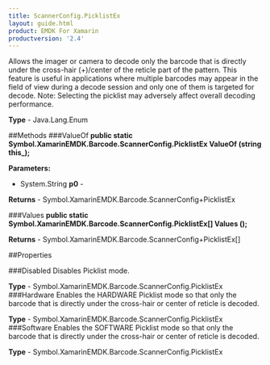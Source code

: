 ```yaml
---
title: ScannerConfig.PicklistEx
layout: guide.html 
product: EMDK For Xamarin 
productversion: '2.4' 
---
```

Allows the imager or camera to decode only the barcode that is directly under the cross-hair (+)/center of the reticle part of the pattern. This feature is useful in applications where multiple barcodes may appear in the field of view during a decode session and only one of them is targeted for decode.
Note: Selecting the picklist may adversely affect overall decoding performance.

**Type** - Java.Lang.Enum

##Methods
###ValueOf
**public static Symbol.XamarinEMDK.Barcode.ScannerConfig.PicklistEx ValueOf (string this_);**


        

**Parameters:** 

* System.String **p0** - 

**Returns** - Symbol.XamarinEMDK.Barcode.ScannerConfig+PicklistEx

###Values
**public static Symbol.XamarinEMDK.Barcode.ScannerConfig.PicklistEx[] Values ();**


        


**Returns** - Symbol.XamarinEMDK.Barcode.ScannerConfig+PicklistEx[]

##Properties

###Disabled
Disables Picklist mode.

**Type** - Symbol.XamarinEMDK.Barcode.ScannerConfig.PicklistEx
###Hardware
Enables the HARDWARE Picklist mode so that only the barcode that is directly under the cross-hair or center of reticle is decoded.

**Type** - Symbol.XamarinEMDK.Barcode.ScannerConfig.PicklistEx
###Software
Enables the SOFTWARE Picklist mode so that only the barcode that is directly under the cross-hair or center of reticle is decoded.

**Type** - Symbol.XamarinEMDK.Barcode.ScannerConfig.PicklistEx


